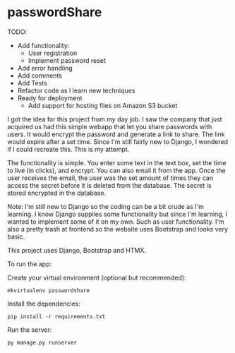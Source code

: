 # passwordShare
TODO:

 - Add functionality:
     - User registration
     - Implement password reset
 - Add error handling
 - Add comments
 - Add Tests
 - Refactor code as I learn new techniques
 - Ready for deployment
     - Add support for hosting files on Amazon S3 bucket

I got the idea for this project from my day job.  I saw the company that just acquired us had this simple webapp that let you share passwords with users.  It would encrypt the password and generate a link to share.  The link would expire after a set time.  Since I'm still fairly new to Django, I wondered if I could recreate this.  This is my attempt.

The functionality is simple.  You enter some text in the text box, set the time to live (in clicks), and encrypt.  You can also email it from the app. Once the user receives the email, the user was the set amount of times they can access the secret before it is deleted from the database.  The secret is stored encrypted in the database.

Note:  I'm still new to Django so the coding can be a bit crude as I'm learning.  I know Django supplies some functionality but since I'm learning, I wanted to implement some of it on my own.  Such as user functionality.  I'm also a pretty trash at frontend so the website uses Bootstrap and looks very basic.

This project uses Django, Bootstrap and HTMX.

To run the app:

Create your virtual environment (optional but recommended):

```
mkvirtualenv passwordshare
```

Install the dependencies:

```
pip install -r requirements.txt
```

Run the server:

```
py manage.py runserver
```
